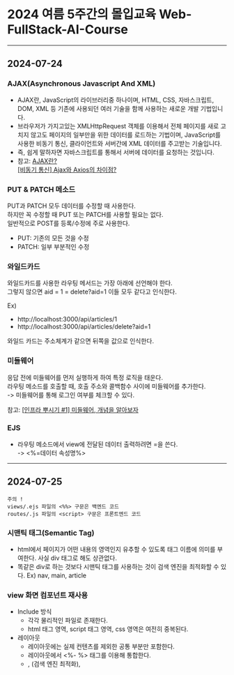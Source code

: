 # 2024 여름 5주간의 몰입교육 Web-FullStack-AI-Course

---

## 2024-07-24

### AJAX(Asynchronous Javascript And XML)

- AJAX란, JavaScript의 라이브러리중 하나이며, HTML, CSS, 자바스크립트, DOM, XML 등 기존에 사용되던 여러 기술을 함께 사용하는 새로운 개발 기법입니다.
- 브라우저가 가지고있는 XMLHttpRequest 객체를 이용해서 전체 페이지를 새로 고치지 않고도 페이지의 일부만을 위한 데이터를 로드하는 기법이며, JavaScript를 사용한 비동기 통신, 클라이언트와 서버간에 XML 데이터를 주고받는 기술입니다.
- 즉, 쉽게 말하자면 자바스크립트를 통해서 서버에 데이터를 요청하는 것입니다.
- 참고: [AJAX란?](https://daegwonkim.tistory.com/445)  
        [[비동기 통신] Ajax와 Axios의 차이점?](https://hstory0208.tistory.com/entry/%EB%B9%84%EB%8F%99%EA%B8%B0-%ED%86%B5%EC%8B%A0-Ajax%EC%99%80-Axios%EC%9D%98-%EC%B0%A8%EC%9D%B4%EC%A0%90)

### PUT & PATCH 메소드

PUT과 PATCH 모두 데이터를 수정할 때 사용한다.  
하지만 꼭 수정할 때 PUT 또는 PATCH를 사용할 필요는 없다.  
일반적으로 POST를 등록/수정에 주로 사용한다.

- PUT: 기존의 모든 것을 수정
- PATCH: 일부 부분적인 수정

### 와일드카드

와일드카드를 사용한 라우팅 메서드는 가장 아래에 선언해야 한다.  
그렇지 않으면 aid = 1 = delete?aid=1 이들 모두 같다고 인식한다.

Ex)

- http://localhost:3000/api/articles/1
- http://localhost:3000/api/articles/delete?aid=1

와일드 카드는 주소체계가 같으면 뒤쪽을 값으로 인식한다.

### 미들웨어

응답 전에 미들웨어를 먼저 실행하게 하여 특정 로직을 태운다.  
라우팅 메소드를 호출할 때, 호출 주소와 콜백함수 사이에 미들웨어를 추가한다.  
-> 미들웨어를 통해 로그인 여부를 체크할 수 있다.

참고: [[인프라 뿌시기 #1] 미들웨어, 개념을 알아보자](https://velog.io/@unyoi/%EC%9D%B8%ED%94%84%EB%9D%BC-%EB%BF%8C%EC%8B%9C%EA%B8%B01-%EB%AF%B8%EB%93%A4%EC%9B%A8%EC%96%B4-%EA%B0%9C%EB%85%90%EC%9D%84-%EC%95%8C%EC%95%84%EB%B3%B4%EC%9E%90)

### EJS

- 라우팅 메소드에서 view에 전달된 데이터 출력하려면 =을 쓴다.  
  -> <%=데이터 속성명%>

---

## 2024-07-25

    주의 !  
    views/.ejs 파일의 <%%> 구문은 백엔드 코드  
    routes/.js 파일의 <script> 구문은 프론트엔드 코드

### 시맨틱 태그(Semantic Tag)

- html에서 페이지가 어떤 내용의 영역인지 유추할 수 있도록 태그 이름에 의미를 부여한다.
  사실 div 태그로 해도 상관없다.
- 똑같은 div로 하는 것보다 시맨틱 태그를 사용하는 것이 검색 엔진을 최적화할 수 있다.
  Ex) nav, main, article

### view 화면 컴포넌트 재사용

- Include 방식
  - 각각 물리적인 파일로 존재한다.
  - html 태그 영역, script 태그 영역, css 영역은 여전히 중복된다.
- 레이아웃
  - 레이아웃에는 실제 컨텐츠를 제외한 공통 부분만 포함한다.
  - 레이아웃에서 <%- %> 태그를 이용해 통합한다.
  - <body>, <meta>(검색 엔진 최적화), <style>, <script> html 태그를 적용할 수 있다.

-> 기본적으로는 레이아웃 기술을 사용하고, 레이아웃을 적용해도 중복되는 부분은 부분적으로 Include 파일로 따로 뺀다.

---

## 2024-07-26

### DBMS

데이터 관리 SW 시스템

- RDBMS
  - RDBMS 특징
    - 결함이 없는 데이터를 안정적으로 영구적으로 관리하는 것이 주요 목적
    - 데이터 수가 많으면 RDBMS는 속도가 떨어진다.
    - DB 서버 복제가 오래 걸린다.
    - 속도보다 무결성 데이터 수집을 목적으로 한다 !
    - Constraints(제약사항)을 이용하여 무결성 데이터를 수집한다.(데이터에 결함이 있다면, 에러를 발생시킨다.)
    - Ex) MySQL, MariaDB(MySQL과 유사), PostgreSQL
  - RDBMS 구조
    - Databases - Tables - Rows - Columns
    - TABLE간의 관계 기반 정형 데이터 관리
    - TABLE의 관리 항목은 사용자 관리 항목(제목, 내용 등)과 시스템 관리 항목(ID, 등록일시, IP 등)으로 나뉜다.

- NoSQL
  - 관계형 데이터베이스의 한계를 극복
  - 빠른 응답 속도, 높은 가용성(사용자가 늘어남에 따라 자원(DB 서버)을 늘렸다 줄였다 가능), 확장성(DB 서버를 실시간으로 복제해서 확장하는 것이 자유롭다.
    -> Scale-Up:단일 서버 CPU/메모리 추가, Scale-Out:서버를 추가), 가용성(백업(스탠바이)서버 없이 사용 중에 실시간으로 DB 서버가 늘릴 수 있다.)
  - 데이터 양이 많고(빅데이터), 데이터 구조가 정해져있지 않은 경우 NoSQL을 사용한다.
  - 정형 데이터 방식으로도, 비정형 데이터도 관리할 수 있다.
  - 실시간으로 확장이 가능하다.
  - 트래픽을 예측할 수 없는 경우 사용된다.

- Document DB
  Ex) MongoDB
- KEY-VALUE DB
  Ex) REDIS

---

## 2024-07-29

### MySQL

- Schema(=Database)
- Character Set은 utf8mb4(utf8에 이모지를 포함한 최신 버전)
- collation은 unicode_ci를 선택하면 정렬을 할 수 있다.

- MySQL 데이터 유형
  - 문자형
    - CHAT(고정길이형)
      - 문자열 고정길이는 해당 길이만큼 사이즈를 사용한다.
      - 실제 데이터가 안들어가도, 데이터 길이가 고정된 형태 데이터 입력
      - 길이가 정해져 있는 데이터를 사용할 때 CHAR를 사용한다.
    - VARCHAR(가변길이형)
      - 문자열 가변길이
      - 알파벳 한 글자: 1byte, 유니코드 한 글자: 2byte
    - TEXT
      - 1000자리 이상의 긴 문자열

- MySQL TABLE 제약조건
  - PK(Primary Key)
  - NN(Not Null)
      NULL은 Data가 입력 안된 초기 상태, 공백 문자는 값이 들어가 있다.
  - UQ(Unique Key)
      Primary Key는 Unique Key
  - ZF(Zero Fill)
      남는 공간은 0으로 채운다.
  - AI(Auto Increment)
      자동 증가

### Model

데이터의 구조를 프로그래밍 언어로 표현한 클래스  
물리적인 테이블을 백엔드에서 제어하기 위함

- Data Model: DB의 TABLE과 1대1 매핑된다.
- View Model: 화면의 구조가 기준
- DTO Model: 여러 모델의 데이터를 하나의 모델로 준다.

### ORM

모델과 물리적인 TABLE을 1대1 매핑해 모델을 통해 관리한다.  
ORM 프레임워크에서 동적으로 SQL 쿼리를 만들어준다.


### Code First & Model First

코드로 모델을 만들고, DB를 적용한다.  
새로운 프로젝트를 만들 때 사용한다.

- Database First
  - 만들어진 DB를 바탕으로 코드에 적용한다.
  - 이미 운영 중인 시스템에 사용한다.

### /model/index.js

index.js는 물리적인 데이터베이스 그 자체를 가리킨다.

---

## 2024-07-31

사용자 사이트는 UI/UX도 좋아야 하고, 디자인도 최신 트렌드를 따라가기 위해 프론트와 백엔드를 나눠서 개발하지만,  
관라지 사이트는 디자인을 신경 쓸 필요가 없기 때문에, 백엔드에서 모든 것을 개발하기도 한다.

### Socket.io 모듈

- 클라이언트 -> 서버로 전송한 메시지 수신
  - on 메소드
    현재 접속되어 있는 클라이언트로부터 메시지를 수신하려면 on 메소드를 사용한다.
    - io.on
      - 'connection' : socket.io의 기본 이벤트, 사용자가 웹사이트에 접속하면 자동으로 발생하는 이벤트
    - socket.on - 해당 클라이언트에서 메세지를 보낸다.

- 서버 -> 클라이언트로 메시지 전송
  - emit 메소드
    - io.emit
      - 서버가 현재 접속해있는 모든 클라이언트에게 이벤트 전달
      - io.emit은 연결된 모든 클라이언트를 대상으로 한다.
        -> 따라서 sender인 socket에 해당되는 client에게도 전달된다.
    - socket.emit
      - 서버쪽에서 event를 발생시키는 함수
      - 서버에서 이벤트 발생시키면 클라이언트 페이지의 해당 이벤트 리스너에서 처리
      - 해당 소켓을 통해 클라이언트에게 메시지 전송
      - sender인 socket의 클라이언트는 제외한다.

참고: [[Node.js] Socket.io 모듈 (.emit .on)](https://velog.io/@rzee/Node.js-Socket.io-%EB%AA%A8%EB%93%88-.emit-.on)  
      [Socket.io - io.emit(io.sockets.emit)과 socket.broadcast.emit의 차이](https://velog.io/@nittre/NodeJS-io.emitio.sockets.emit%EA%B3%BC-socket.broadcast.emit%EC%9D%98-%EC%B0%A8%EC%9D%B4)

### CORS

- 같은 서버 도메인이 아닌 다른 도메인에서 데이터를 호출할 때, 차단되어 CORS 이슈가 생긴다.
  -> 동일 출처 원칙을 위반
- 허용된 도메인에 대해서 데이터/소캣 기능을 제공할 수 있도록 CORS 설정이 필요하다.
- 데이터를 제공하는 도메인과 사용하는 도메인이 다르면, 시스템 상에서 차단한다.
- 도메인을 등록하면 사용할 수 있다.
- restful, 채팅 서버에서 CORS 이슈가 많이 발생한다.

### JWT

JSON 형식의 데이터를 암호화해 놓은 토큰

- 토큰을 까보면 JSON 데이터가 들어있다.
- 토큰에 담겨져있는 데이터는 바꿀 수 없다.
  -> 바꾸면 깨져버리기 때문에 안전하다.
- JWT 토큰의 형식
  - HEADER: 토큰 종류와 해시 알고리즘 정보 제공
  - PAYLOAD: 토큰으로 저장하는 실제 데이터인 JSON 데이터를 인코딩하여 저장하는 영역
  - SIGNATURE: 일련의 문자열로 서버에서 발급해준 특정 문자열로 시그니처 값을 통해서 사버의 값과 비교해 토큰이 변조되었는지 여부를 확인할 수 있는 값 설정.
- PAYLOAD 영역에 들어있다.
- 토큰을 만들 때도 인증키가 필요하고, 까볼 때 만들때 사용했던 인증키가 필요하다.(양방향 암호화)

  Q, JWT 토큰을 왜 쓰는가?
  - 용도
    이기종 시스템 간의 데이터 상호교환을 통한 시스템 통합수단으로 사용
  - 오리지널 데이터를 변조없이 주고 받을 수 있다.
  - JWT토큰은 기본적으로 변조 불가능하다.
  - 난독화/복호화 사용이 간편해 각종 시스템간 데이터 교환 표준 포맷으로 사용된다.

  로그인 한 사용자의 정보를 유지한다.  
  로그인을 했는지 안했는지 확인한다.

  - 랜덤한 JWT 토큰 시크릿 키 만들기
    참고: [JWT Secret Key 생성하기](https://velog.io/@5w31892p/JWT-Secret-Key-%EC%83%9D%EC%84%B1)

  - JWT 까보기
    https://jwt.io/
    JWT 토큰에는 공개되도 괜찮은 데이터만 담아야 한다.  
    JWT 토큰이 localStorage에 담겼을 때, 그걸 저 사이트를 통해 까볼 수 있다.  
    JWT를 까봤을 때 중요한 개인정보가 담겼으면, 유출될 수 있다.  
    -> JWT 토큰에 개인정보를 담을 경우, 암호화해서 담아야한다.  

---

## 2024-08-01

### RESTful

Q. REST API와 RESTful API의 차이는 뭘까?  
  RESTful은 REST의 설계 규칙을 잘 지켜서 설계된 API를 RESTful한 API라고 합니다.  
  즉, REST의 원리를 잘 따르는 시스템을 RESTful이란 용어로 지칭됩니다.

참고: [REST란? REST API 와 RESTful API의 차이점](https://dev-coco.tistory.com/97)

라우터 파일은 업무 단위로 나누는 것이 좋다.

---

## 2024-08-02

### 서버 세션

세션(서버 메모리)을 만들어 특정 도메인에셔 발급해준 쿠키를 갖는다.  
브라우저의 헤더에 쿠키가 들어있어, 서버에서는 브라우저에서 요청을 할 때, 토큰을 가져와서 읽어본다.

### 쿠키

- 텍스트 파일
- 서버에서 발급한다.
- 세션을 만들 때 쿠키를 같이 굽는다.
- 세션은 로그인하는 사용자마다 만든다.
- 세션은 고유한 id를 가지는데, 세션 id라고 한다.
- 세션 아이디를 쿠키에 저장한다.
- 서버에 요청할 때마다, 쿠키 값을 추출한다.

### 분산 서버

사용자가 적으면 한 대의 서버로도 충분하다.  
동접자가 많아지면 서버를 더 두고, 로드밸런서를 통해 관리한다.  
여러 대의 서버를 두는 것을 분산 서버라고 한다.

- 문제
  한 대의 서버를 통해 로그인을 관리하면 문제가 없는데, 분산 서버를 기반으로 사용하면 세션 문제가 생긴다.  
  -> 요청과 응답이 있을 때마다 어느 서버로 보낼지는 모른다.  
  -> 1번 서버에서는 로그인을 해서 세션이 생겼는데, 다른 페이지를 들어갔더니 2번 서버에서 세션이 없어서 다시 로그인을 해야하는 세션 이슈가 생길 수 있다.

- 해결
  세션을 메모리에 저장하는 것이 아니라, DB에 저장한다.(주로 Redis)

### 클라우드 컴퓨팅

물리적인 컴퓨터를 보다 더 효율적으로 사용할 수 있도록 사용방법을 바꾼다.  
빅데이터를 저장하고 관리할 수 있다.  
하드웨어는 같다. 물리적인 서버는 변화가 없다.

### 하드웨어 가상화 기술

- 호스트 가상화 기술 환경
  - Host OS를 설치하고, 그 위에 가상화 소프트웨어를 설치하고, 그 위에 어플리케이션을 설치한다.
  - 사용자 환경에서 가상화 기술 시용
    -> 가상화 소프트웨어: VMWare, Virtual Box
- 하이퍼바이저 가상화 기술 환경
  - Host OS를 설치하지 않고, 하드웨어위에 하이퍼바이저 소프트웨어를 설치한다.
  - 실행 속도와 성능이 더 좋다.
    -> Ex) 마이크로소프트의 Hyper-V, Citrix Xen Hypervisor

-> 클라우드는 하드웨어 가상화 기술이라고 할 수 있다 !

### 클라우드 기반 서비스

- On-Promise
  - 1 하트웨어, 1 OS
  - 문제: 오래 걸림
  - 옛날 방식
  - 모든 걸 다 해야 됨
- IaaS (Infrastructure as a Service) (=이아스)
  - Hypervisor(가상화 소프트웨어)가 설치됨
  - 필요한 OS를 VM에 만든다.
  - 기싱 사버에 소스를 올린다.
  - OS 만드는 거 빠름
  - 문제: 소스가 배포되고, 소스가 돌아갈 수 있도록 Off-the-shelf 작업(런타임 환경 구성)을 해야 한다. -> 오래 걸림
- CaaS (Containers-as-a-Service) (=카스)
  - 개발 소스와 개발 소스가 작동할 수 있는 런타임 환경을 묶어서 하나의 Container(도커 파일)를 배포한다.
  - Off-the-shelf 작업을 안해도 된다.
  - 효율적이다.

### 클라우드 컴퓨팅 서비스

- IaaS
  - 내 입맛에 맞게 구성 가능
  - OS 만들어야 함.
  - 싸다.
- CaaS
  - 제일 비싸다.
  - 개발 소스만 배포하면 바로 돌아간다.
  - OS 만들 필요 X, 가상 컴퓨터 공간을 제공해준다.
  - 개발자가 할 일이 없음
  - IaaS의 진보된 방식
- PaaS
  - OS, 런타임 환경, DBMS 모두 제공
  - 어플리케이션만 배포하면 된다.
  - Serverless
  - 완성된 백엔드를 제공 Ex) Firebase
- FaaS
  - MSA
- SaaS
  - 완성된 소프트웨어
  - 회원가입을 하고 결제해서 빌려쓴다.
  - Ex) Notion

참고: [IaaS vs PaaS vs SaaS vs FaaS vs CaaS](https://velog.io/@choidazzi/IaaS-vs-PaaS-vs-SaaS-vs-FaaS-vs-CaaS)

### 아키텍처

- 모놀리식(Monolithic Architecture)
  - 모든 기능이 유기적으로 연결되어 있기 때문에, 올릴 때 통째로 배포해야 한다.
  - 단점: 사용자가 있든 없든 항상 서버를 올려놔야 한다. -> 고정 비용이 많이 든다.
- MSA(MicroService Architecture)
  - 기능단위로 각각의 기술로 개발되고, 각자 독립적으로 배포/서비스된된다.
  - 하나의 기능을 수정하면 다 올릴 필요없이 그것만 배포하면 된다. -> 유지보수가 쉽다.
  - 사용자 트래픽을 예측할 수 없을 때 좋다.
    -> 사용자 요청이 늘어나면, 서버를 자동으로 늘린다. 사용자가 없어지면 서버가 다시 줄어든다.
  - 사용자가 요청했을 때만 작동하기 때문에, 사용한 만큼만 비용을 내면 된다.
    -> MSA를 사용하면서 클라우드 환경에서 서비스하는 기술을 "서버리스"라고 한다.
    -> FaaS는 서버리스의 하위집합
  - 어려움
-> 보통 섞어서 개발한다. 모든 기능을 MSA로 개발하는 것이 좋은 게 아니다.
  유기적이어야 하는 기능/트래픽이 정적인 기능은 모놀리식으로, 사용자 요청이 많은 기능만 MSA로 개발하면 된다. 특정 기간에 갑자기 몰리면 MSA로 개발한다.

참고: [[MSA] 마이크로서비스 코딩 공작소 - 1장](https://velog.io/@jeongbeom4693/MSA-%EB%A7%88%EC%9D%B4%ED%81%AC%EB%A1%9C%EC%84%9C%EB%B9%84%EC%8A%A4-%EC%BD%94%EB%94%A9-%EA%B3%B5%EC%9E%91%EC%86%8C-1%EC%9E%A5)

---

## 2024-08-05

### 클라우드 기반 서비스하기(IaaS)

- VPC(Virtual Private Cloud)
    가상 서버를 배치시킬 수 있는 가상의 네트워크
  - 논리적으로 분리된 가상의 사설 네트워크 공간
    업무의 목적에 따라 네트워크를 나누어 사용하실 수 있도록 논리적으로 격리된 네트워크를 제공합니다.  
    또한 사설 IP 주소와 Subnet 생성, 네트워크 게이트웨이, 접근 제어 등을 지원함으로서, 손쉽게 전용 네트워크를 확보하실 수 있습니다.  

- Subnet
VPC 내에 세분화된 격리 공간을 제공

- 서버 OS 업데이트
sudo apt update
sudo apt upgrade
sudo apt autoremove

- Q. 왜 WAS 서버와 웹 서버를 나누는가?
  실제 서비스에는 물리적인 서버가 최소한 3대가 필요하다.  
  -> 로드 밸런서를 두어 서버를 확장한다.  
  ![alt text](image.png)

  항상 웹서버는 public IP로 80포트로 접속되며, 항상 열려있다.  
  -> 보안적으로 취약하다.

  항상 웹서버의 80포트는 열려있기 때문에, 백엔드 서버는 WAS 서버로 개별 포트를 두고 서비스를 한다.  
  설령 80포트가 뚫려도, 외부에서는 직접적으로 들어오지 못하기 때문에 WAS와 DB 서버는 뚫리기 어렵다.
  -> 프락시 환경(공개된 public IP를 통해 들어오는것이 아닌, public IP를 통해 내부의 private IP로 접근한다.)

- ACG
  - Inbound
    0.0.0.0/0로 설정하면, 아무나 서버에 접근할 수 있다.
  - outbound

  http://~ 는 80 port로 통신한다.
  https://~ 는 443 port로 통신한다.

### DNS

도메인 주소를 관리하는 서버

1. 사용자가 도메인 주소를 입력한다.
2. 통신사로 사용자가 입력한 호스트, 도메인 주소, IP 주소를 전달한다.
3. 해당하는 도메인을 관리하는 DNS 서버를 찾는다.
4. DNS는 호스트명과 도메인 주소로 서비스하는 서버의 IP 주소를 찾는다.
5. IP 주소로 직접적으로 서버와 통신한다.

Ex) www.naver.com
호스트명: www
도메인: naver.com

---

## 2024-08-06

### AWS

클라우드는 사용한 만큼만 후불

- IAM 계정: Identity and Access Management

- 클라우드 서비스명: EC2(가상서버-IaaS)
  -> 서비스 관리단위: 인스턴스

- 클라우드 서비스명: S3(스토리지)
  -> 서비스 관리단위: 버킷

- 클라우드 서비스명: Lambda(가상서버-FaaS)
  -> 서비스 관리단위: 함수

### AWS EC2

1. 인스턴스 시작
2. 탄력적 IP(고정 IP) 주소 할당 후 연결
   -> 고정 IP를 통해 원격 서버 연결
3. putty로 연결
   - 사용자 계정 root: ec2-user
   - sudo su
     -> root 권한 위임 후 설정
   - 리눅스 명령어
     - rpm -qa \*-release
     - cat /proc/version
4. Node Framework 설치
   - sudo dnf install nodejs
5. pm2 기반 WAS 서비스
   - pm2 설치
     - npm install pm2 -g
   - 서비스 폴더 만들고 접근 권한 주기
     - sudo mkdir-p -- /var/www /var/www/nodechatapp
     - sudo mkdir-p -- /var/www /var/www/nodechatadmin
   - WinSCP로 서비스 폴더에 개발 소스 업로드하기
   - 패키지 설치
     - npm i
   - pm2로 시작 모듈을 app.js로 하여 노드 애플리케이션 시작하고 관리
     - 단일 스레드 기반 서비스
       - pm2 start app.js --name nodechatadmin
     - 멀티코어 클러스터링 기반 분산환경 제공
       - pm2 start app.js --name nodechatadmin -i 0
       - 주요 pm2 명령어
         pm2 list
         pm2 start www--name nodechatapp
         pm2 stop nodechatapp
         pm2 restart nodechatapp
         pm2 delete nodechatapp
         pm2 monit
6. NginX 웹서버 설치
   - dnf install nginx
     -> 넌 지금부터 웹서버야
   - nginX 서비스 관리 명령어
     - sudo systemctl enable nginx
     - sudo systemctl start nginx
     - sudo systemctl status nginx
     - sudo systemctl stop nginx
7. 도메인 주소 기반 가상 호스팅
   - nginx 설정 파일 수정
     - sudo vi /etc/nginx/nginx.conf
       server {
         listen 80;
         server_name 3.37.185.159 cbnu13.wechatmaker.com;

         location / {
           proxy_pass http://172.31.9.22:5001;
           proxy_http_version 1.1;
           proxy_set_header Upgrade $http_upgrade;
           proxy_set_header Connection $http_connection;
           proxy_set_header Host $http_host;
           proxy_cache_bypass $http_upgrade;
           }
       }
   - 모든 nginx 설정 변경 후에는 반드시 설정파일 구문 검사 후 재시작해줘야 한다.
     - sudo nginx -t
       설정 파일이 잘 수정되었는지 확인하는 테스트/문법 검사 실행
       문제가 없다면, test is successful
     - sudo nginx -s reload
       nginx 재시작
8. 서비스를 종료하고 삭제
   - 인스턴스
     - 인스턴스 중지: 잠시동안 중지한다.(돈은 계속 빠져나간다.)
     - 인스턴스 시작/재부팅: 시작한다.(탄력적 IP를 설정하지 않았다면, public IP가 바뀔 수 있다.)
   - 탄력적 IP
   - 보안 그룹(default는 삭제하지 않는다.)

  Q. 웹 서버를 통해 도메인 주소를 세팅하는 이유
    1. 도메인을 사용하지 않으면, 사용자가 IP와 port를 외워야 한다.
      도메인을 이용하면 기본 80포트로 연결된다.
      관리해 줄 필요 x, IP와 port를 외울 필요 x
    2. 보안적 문제
      ! 백엔드가 돌아가는 WAS 서버의 port를 개방하면 보안적으로 좋지 않다.
      http: 80 port
      https: 443 port
      -> Ex) 사용자가 WAS 서버의 3000번 port로 직접 들어올 수 있으면, 공격해서 소스를 가져오면, 털린다.
      사용자가 웹 서버는 털려도 된다.
      웹 서버로 들어오는 것을 프록시라고 한다.

  ! WAS는 일반적으로 private IP로 통신한다.
    -> Why? 외부에서 직접적으로 들어오는 경우만 public IP를 사용한다.
    private IP로 통신할 때는 기본적으로는 port 규칙/제약이 없다.(-> 리눅스 방화벽 프로그램으로 port를 제한한다.)
    웹서버만 public IP로 통신하고, 내부적인 서버와 통신할 때는 private IP로 통신한다.

  ! nginx를 사용하면, 서버를 여러 개 뒀을 때 지가 알아서 로드밸런싱을 한다.

### Maria DB Server

- 설치
  sudo yum install -y mariadb105-server
- 접속
  mysql -u root -p
  암호는 설정되어 있지 않기 때문에, 엔터
- DB 선택
  use mysql
- 외부에서 Maria DB 접속 설정
  select host, user, password from user;
  grant all privileges on*.* to 'root'@'%' identified by 'yugyeong';
  flush privileges;

### Redis

서버를 한 대 이상 사용할 때 사용할 수 있다.  
분산 메시징 시스템에 사용할 수 있다.

### SSL(Secure Sockets Layer)

보안 소켓 계층

- 사용자와 서버간의 통신을 하는 안전한 통로를 개설한다.
- 통로 안에서 데이터를 주고 받는다.
  -> SSL 기반으로 http 통신을 하는 방법이 https로 통신하는 것이다.
- 무료 SSL 비영리 단체: Let's Encrypt

Q. SSL을 어떻게 적용할까?
  웹서버에 SSL 인증서를 설치한다.
  인증서를 서버에 바인딩(설치)한다.
  인증서 파일이 만들어지면, nginx에 추가한다.
  사용자가 요청할 때마다 먼저 인증서를 통해 통로를 만들고 안전하게 데이터를 주고 받는다.

---

## 2024-08-07

웹브라우저: 웹브라우저에 전달된 웹페이지 소스를 해석한다.
프론트엔드: HTML을 변조하여, 웹사이트에 동적으로 보여준다.

### JavaScript

  -> 타입 지정이 불가하다.
  -> 불안정

### AltJS

순수 JavaScript의 대안으로 개발된 또 다른 언어
AltJS로 개발된 언어는 컴파일 과정을 통해 순수 JavaScript로 변환된다.
JavaScript와 함깨 사용할 수 있다.

### TypeScript

- 컴파일 과정
  타입스크립트 -> 컴파일 -> 자바스크립트 -> 실행
- 자바스크립트 문법을 확장한 상위 호완성 제공(SuperSet)을 통해 순수 자바스크립트와 혼용하여 사용 가능
- 정적 타입 검사 기능
- 단점: 대규모 어플리케이션이나 소스가 큰 경우, 컴파일 타임이 길어질 수 있다.(자바스크립트로 변환하기 때문에)

- TypeScript Annotation
  - 타입스크립트에서 변수/함수, 객체 속성의 데이터 타입을 지정하는 것
  - ype 검사를 수행하여 잠재적 에러를 확인할 수 있다.
  - 팀 협업을 할 때 동일 타입을 공유함으로써, 코딩컴벤션(코딩규칙)을 통한 팀 협업을 제공한다.

### MariaDB

[윈도우 MariaDB 설치하기](https://blog.naver.com/julie0427/223367603979)

---

## 2024-08-08

  Q. 어떨 때 타입 지정 방식을 사용하고, 인터페이스를 사용하는가?
  A. 코딩은 일관성있어야 한다.
    대부분 JSON 데이터와 같이 다양한 데이터의 구조를 정의할 때는 인터페이스를 사용한다.

개발 컨벤션: 똑같은 기능을 구현하는 방법이 정말 많기 때문에, 팀 내에서 코딩 규칙을 정의한다.

### React 프로젝트 만들기

- 화면의 작은 단위인 Component 기반으로 개발한다.
- JSX(JavaScriptXML) 문법을 이용한다.
  -> HTML처럼 보이는 코드는 HTML이 아니라, JSX 문법이다.
  - 실행 과정
    1. JSX 코드를 순수 자바스크립트 코드로 변환한다.
    2. 자바스크립트가 실행되어 HTML이 생성된다.
        -> yarn build 명령어 실행 시 build 폴더가 생성되는데, 이는 번들링 과정을 통해 만들어진 리액트의 최종 결과물이다.(정적 리소스가 만들어진다.) 이 build 폴더를 서버에 배포한다.
    3. 서버에서 보내준 HTML 태그들을 웹브라우저에 올린다.
        이때 웹브라우저의 메모리 상에 HTML 요소를 올린다.
        이 메모리를 DOM이라고 한다.
- Virtual DOM: DOM 내의 변경된 부분만 DOM에 적용한다.
  HTML DOM: 특정 영역만 바뀌어도 전체 웹페이지 DOM을 다시 렌더링한다.

- CRA
  - 가장 올드하다.
  - 최초에 프로젝트를 만들고, 구성하는데 너무 오래걸린다.

- Vite
  - Next.js 도입전까지 가장 많이 사용되던 리액트 프로젝트 생성/개발 방식
  - 기존 CRA 프로젝트 기반의 비효율성(번들링) 개선과 현대적 프론트엔드 애플리케이션 요구사항 반영

- NEXT.js
  NEXT.js는 두 가지의 라우팅 방식을 지원한다.  
  프론트엔드와 백엔드 모두 적용 가능(풀스택 개발자 프레임워크)
  - Pages Router
    - /apps에 화면 컴포넌트 파일들이 위치한다.
  - App Router
    - V14버전부터 App Router 방식이 Default로 적용되었다.
    - /pages에 화면 컴포넌트 파일들이 위치한다.
    - /api에서 백엔드를 개발할 수 있다.

---

## 2024-08-09

### NextJS

- React & NextJS 프로젝트 구조
  물리적인 html 페이지는 바뀌지 않고, 그 안의 컴포넌트만 바뀐다.  
  웹페이지의 특정 영역을 그때그때 바꾸기 때문에, 화면 깜빡거림 없이 구현할 수 있다.  
  웹페이지 단위의 "페이지 컴포넌트(/pages/...)"와 "재사용 가능한 화면 컴포넌트(/components/...)"를 구성하여 유지보수를 쉽게 할 수 있다.  
  
  ![alt text](image-1.png)
  
  - app.tsx: 전체 레이아웃 구성
  - index.tsx: 메인 페이지 컴포넌트(최초로 보여질 기본 페이지)
  - next-env.d.ts: 설치된 패키지가 타입스크립트를 지원하지 않는지 알려준다.
  - package.json
    dependencies: 실제 서비스와 관련된 패키지
    devDependencies: 개발할 때 사용하는 패키지
  - postcss.config.mjs
      css 후처리기 관련 config 설정 파일
      -> css는 전처리기(css를 자동으로 만들어준다)와 후처리기(만들어진 css를 브라우저에서 실행할 수 있도록 해준다)
  - tsconfig.json
    타입스크립트 관련 config 설정 파일
  - _(언더스코어)로 시작되는 파일과 폴더
    - 특별한 용도(대부분 애플리케이션의 전반적인 구조와 동작을 정의하는 시스템 파일이나 설정 파일)로 사용된다.(NextJS에서 제공하는 컨벤션)
    - 라우팅 규칙에서 빠진다.(자동 라우팅 메커니즘에서 제외한다.)
    - 프라이빗으로 간주한다.
  - @/
    최상위에서 경로를 나타낸다.

- Next Page Router 프로젝트 실행 순서
  1. 사용자 웹브라우저 NextApp 최초 호출(도메인주소) 
  2. _app.tsx(서버에서 실행) 
  3. _app.tsx내 메인 페이지 컴포넌트 호출(서버에서 실행) 
  4. _document.tsx 호출(서버에서 실행) 
  5. Single Web HTML Page 생성(서버에서 실행) 
  6. 클라이언트로 Single Web HTML Page 전송
  7. 메인 페이지 기능 작동

### JSX

JavaScript 언어에 XML 표기문법을 추가한 자바스크립트 확장문법  
리액트에서 HTML 태그와 유사하게 태그방식으로 UI를 표현하는 방식 제공  
JSX는 HTML 태그처럼 보이지만 HTML태그는 아니며, 자바스크립트 +XML 문법을 이용

- 최상위 태그는 하나이어야 한다.
  Ex) <div></div><div></div>와 같이 최상위 태그가 여러 개이면 안된다.
      <></> 또는 <Fragment></Fragment> 스타일이 없는 <div></div>로 감싸준다.
- 컴파일 과정
  JSX Code -> Client JavaScript 파일 -> 자바스크립트에 의해 HTML 태그 생성
- 닫는 태그가 반드시 필요하다.

### React

대문자로 시작하는 파스칼식으로 사용한다.
리액트에서는 참조할 때, require 대신 표준 문법인 import를 사용한다.

- **컴포넌트**
  - 페이지 컴포넌트는 사용자가 라우팅주소를 통해 호출하는 기본단위로 작동된다.
  - 리액트 컴포넌트는 props(속성값)를 통해 부모 컴포넌트로부터 입력값들을 전달(읽기전용)받고,
    컴포넌트의 실행결과는 리액트 JSX요소를 반환한다.
  - 부모 컴포넌트에서 자식 컴포넌트로 값을 전달할 떄는 읽기전용 데이터 속성인 props을 통해 전달하고,
    해당 컴포넌트의 자체 상태 값(수정가능한 데이터) 관리는 state란 개념을 이용한다.
    -> state 데이터는 백엔드에서 가져오기도 한다.

  ![alt text](image-2.png)

  - **props**: 부모 컴포넌트에서 자식 컴포넌트로 전달하는 읽기전용 데이터
  - **state**: 컴포넌트에서 상태값을 저장하고, 변경하는 데이터(해당 컴포넌트 안에서만 사용 가능)
  - **context**: 전역 상태관리 공간

  - **함수형 컴포넌트**
    - React v16 이후부터 클래스 컴포넌트에서 함수형 컴포넌트가 기본으로 변경
    - Hooks를 통한 state 및 LifeCycle 관리 기능 제공
    - Pages폴더 내에 존재하는 페이지 컴포넌트 파일명은 라우팅주소 체계로 사용된다.
      -> 파일명을 신중히 정해야 한다.

  - 재사용하기 위해 페이지를 컴포넌트로 쪼갠다.

[케이스 스타일(Case Styles): 카멜식, 케밥식, 파스칼식, 스네이크식](https://htc-refactor.tistory.com/entry/%EC%BC%80%EC%9D%B4%EC%8A%A4-%EC%8A%A4%ED%83%80%EC%9D%BCCase-Styles-%EC%B9%B4%EB%A9%9C%EC%8B%9D-%EC%BC%80%EB%B0%A5%EC%8B%9D-%ED%8C%8C%EC%8A%A4%EC%B9%BC%EC%8B%9D-%EC%8A%A4%EB%84%A4%EC%9D%B4%ED%81%AC%EC%8B%9D)

## 2024-08-12

### useState Hook

데이터 소스가 바뀌면 UI가 다시 렌더링된다.